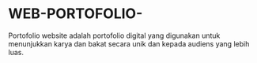 # WEB-PORTOFOLIO-
Portofolio website adalah portofolio digital yang digunakan untuk menunjukkan karya dan bakat secara unik dan kepada audiens yang lebih luas.
